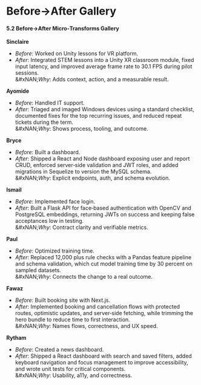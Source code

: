 # Before->After Gallery

#### 5.2 Before→After Micro‑Transforms Gallery

**Sinclaire**

* _Before_: Worked on Unity lessons for VR platform.
* _After_: Integrated STEM lessons into a Unity XR classroom module, fixed input latency, and improved average frame rate to 30.1 FPS during pilot sessions.\
  &#xNAN;_&#x57;hy_: Adds context, action, and a measurable result.

**Ayomide**

* _Before_: Handled IT support.
* _After_: Triaged and imaged Windows devices using a standard checklist, documented fixes for the top recurring issues, and reduced repeat tickets during the term.\
  &#xNAN;_&#x57;hy_: Shows process, tooling, and outcome.

**Bryce**

* _Before_: Built a dashboard.
* _After_: Shipped a React and Node dashboard exposing user and report CRUD, enforced server‑side validation and JWT roles, and added migrations in Sequelize to version the MySQL schema.\
  &#xNAN;_&#x57;hy_: Explicit endpoints, auth, and schema evolution.

**Ismail**

* _Before_: Implemented face login.
* _After_: Built a Flask API for face‑based authentication with OpenCV and PostgreSQL embeddings, returning JWTs on success and keeping false acceptances low in testing.\
  &#xNAN;_&#x57;hy_: Contract clarity and verifiable metrics.

**Paul**

* _Before_: Optimized training time.
* _After_: Replaced 12,000 plus rule checks with a Pandas feature pipeline and schema validation, which cut model training time by 30 percent on sampled datasets.\
  &#xNAN;_&#x57;hy_: Connects the change to a real outcome.

**Fawaz**

* _Before_: Built booking site with Next.js.
* _After_: Implemented booking and cancellation flows with protected routes, optimistic updates, and server‑side fetching, while trimming the hero bundle to reduce time to first interaction.\
  &#xNAN;_&#x57;hy_: Names flows, correctness, and UX speed.

**Rytham**

* _Before_: Created a news dashboard.
* _After_: Shipped a React dashboard with search and saved filters, added keyboard navigation and focus management to improve accessibility, and wrote unit tests for critical components.\
  &#xNAN;_&#x57;hy_: Usability, a11y, and correctness.
